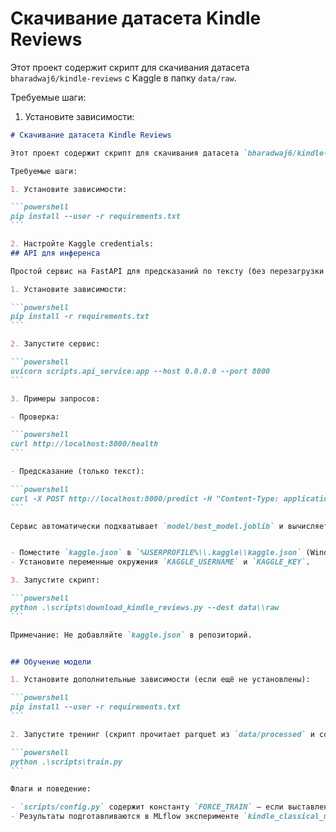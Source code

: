# Скачивание датасета Kindle Reviews

Этот проект содержит скрипт для скачивания датасета `bharadwaj6/kindle-reviews` с Kaggle в папку `data/raw`.

Требуемые шаги:

1. Установите зависимости:

````markdown
# Скачивание датасета Kindle Reviews

Этот проект содержит скрипт для скачивания датасета `bharadwaj6/kindle-reviews` с Kaggle в папку `data/raw`.

Требуемые шаги:

1. Установите зависимости:

```powershell
pip install --user -r requirements.txt
```

2. Настройте Kaggle credentials:
## API для инференса

Простой сервис на FastAPI для предсказаний по тексту (без перезагрузки на лету):

1. Установите зависимости:

```powershell
pip install -r requirements.txt
```

2. Запустите сервис:

```powershell
uvicorn scripts.api_service:app --host 0.0.0.0 --port 8000
```

3. Примеры запросов:

- Проверка:

```powershell
curl http://localhost:8000/health
```

- Предсказание (только текст):

```powershell
curl -X POST http://localhost:8000/predict -H "Content-Type: application/json" -d '{"texts": ["Loved this Kindle!", "Terrible experience"]}'
```

Сервис автоматически подхватывает `model/best_model.joblib` и вычисляет простые числовые признаки из текста (длина, число слов, частота слова "kindle"). Для обновления модели перезапустите сервис.


- Поместите `kaggle.json` в `%USERPROFILE%\\.kaggle\\kaggle.json` (Windows), или
- Установите переменные окружения `KAGGLE_USERNAME` и `KAGGLE_KEY`.

3. Запустите скрипт:

```powershell
python .\scripts\download_kindle_reviews.py --dest data\\raw
```

Примечание: Не добавляйте `kaggle.json` в репозиторий.


## Обучение модели

1. Установите дополнительные зависимости (если ещё не установлены):

```powershell
pip install --user -r requirements.txt
```

2. Запустите тренинг (скрипт прочитает parquet из `data/processed` и сохранит лучшую модель в `model/`):

```powershell
python .\scripts\train.py
```

Флаги и поведение:

- `scripts/config.py` содержит константу `FORCE_TRAIN` — если выставлена в `False` и в папке `model/` уже есть `best_model.joblib`, тренинг пропустится.
- Результаты подготавливаются в MLflow эксперименте `kindle_classical_models`.

````
